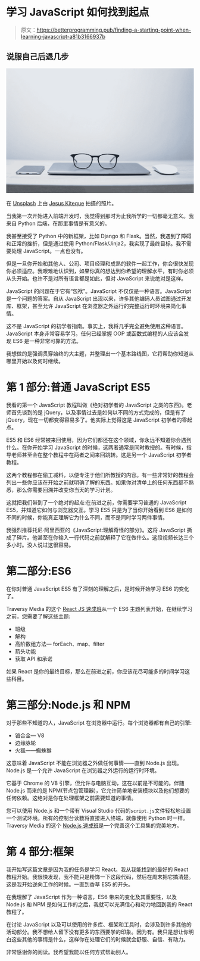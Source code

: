 # 学习 JavaScript 如何找到起点

> 原文：<https://betterprogramming.pub/finding-a-starting-point-when-learning-javascript-a81b3166937b>

## 说服自己后退几步

![](img/2ad45fbab7c729b6a9e736156a027382.png)

在 [Unsplash](https://unsplash.com?utm_source=medium&utm_medium=referral) 上由 [Jesus Kiteque](https://unsplash.com/@jesuskiteque?utm_source=medium&utm_medium=referral) 拍摄的照片。

当我第一次开始进入前端开发时，我觉得到那时为止我所学的一切都毫无意义。我来自 Python 后端，在那里事情是有意义的。

我甚至接受了 Python 中的新框架，比如 Django 和 Flask。当然，我遇到了障碍和正常的挫折，但是通过使用 Python/Flask/Jinja2，我实现了最终目标。我不需要处理 JavaScript。一点也没有。

但是一旦你开始和其他人、公司、项目经理和成熟的软件一起工作，你会很快发现你必须适应。我艰难地认识到，如果你真的想达到你希望的理解水平，有时你必须从头开始。也许不是对所有语言都是如此，但对 JavaScript 来说绝对是这样。

JavaScript 的问题在于它有“包袱”。JavaScript 不仅仅是一种语言。JavaScript 是一个问题的答案。自从 JavaScript 出现以来，许多其他编码人员试图通过开发库、框架，甚至允许 JavaScript 在浏览器之外运行的完整运行时环境来简化事情。

这不是 JavaScript 的初学者指南。事实上，我将几乎完全避免使用这种语言。JavaScript 本身非常容易学习。任何已经掌握 OOP 或函数式编程的人应该会发现 ES6 是一种非常可靠的方法。

我想做的是强调贯穿始终的大主题，并整理出一个基本路线图，它将帮助你知道从哪里开始以及何时继续。

# **第 1 部分:普通 JavaScript ES5**

我看的第一个 JavaScript 教程叫做《绝对初学者的 JavaScript 之类的东西》。老师首先谈到的是 jQuery，以及事情过去是如何以不同的方式完成的，但是有了 jQuery，现在一切都变得容易多了。他实际上觉得这是 JavaScript 初学者的零起点。

ES5 和 ES6 经常被来回使用，因为它们都还在这个领域，你永远不知道你会遇到什么。在你开始学习 JavaScript 的时候，这两者通常是同时教授的。有时候，指导老师甚至会在整个教程中在两者之间来回跳转。这是另一个 JavaScript 初学者教程。

这两个教程都在偷工减料，以便专注于他们所教授的内容。有一些非常好的教程会列出一些你应该在开始之前就明确了解的东西。如果你对清单上的任何东西都不熟悉，那么你需要回溯并改变你当天的学习计划。

这就把我们带到了一个绝对的起点:在前进之前，你需要学习普通的 JavaScript ES5，并知道它如何与浏览器交互。学习 ES5 只是为了当你开始看到 ES6 是如何不同的时候，你能真正理解它为什么不同，而不是同时学习两件事情。

我强烈推荐托尼·阿里西亚的《JavaScript:理解奇怪的部分》。这将 JavaScript 撕成了碎片。他甚至在你输入一行代码之前就解释了它在做什么。这段视频长达三个多小时。没人说过这很容易。

# **第二部分:ES6**

在你对普通 JavaScript ES5 有了深刻的理解之后，是时候开始学习 ES6 的变化了。

Traversy Media 的这个 [React JS 速成班](https://www.youtube.com/watch?v=sBws8MSXN7A&list=PLFnNK1nWevjggqqgIA0oznAu8SmeLwtjS)从一个 ES6 主题列表开始，在继续学习之前，您需要了解这些主题:

*   班级
*   解构
*   高阶数组方法— forEach、map、filter
*   箭头功能
*   获取 API 和承诺

如果 React 是你的最终目标，那么在前进之前，你应该花尽可能多的时间学习这些科目。

# **第三部分:Node.js 和 NPM**

对于那些不知道的人，JavaScript 在浏览器中运行。每个浏览器都有自己的引擎:

*   铬合金— V8
*   边缘脉轮
*   火狐——蜘蛛猴

这意味着 JavaScript 不能在浏览器之外做任何事情——直到 Node.js 出现。Node.js 是一个允许 JavaScript 在浏览器之外运行的运行时环境。

它基于 Chrome 的 V8 引擎，但允许与电脑互动，这在以前是不可能的。伴随 Node.js 而来的是 NPM(节点包管理器)，它允许简单地安装模块以及他们想要的任何依赖。这绝对是你在处理框架之前需要知道的事情。

您可以使用 Node.js 和一个带有 Visual Studio 代码的`script.js`文件轻松地设置一个测试环境。所有的控制台读数将直接进入终端，就像使用 Python 时一样。Traversy Media 的这个 [Node.js 速成班](https://www.youtube.com/watch?v=fBNz5xF-Kx4)是一个完善这个工具集的完美地方。

# **第 4 部分:框架**

我开始写这篇文章是因为我的任务是学习 React。我从我能找到的最好的 React 教程开始。我很快发现，我不能只是粉饰一下这段代码，然后在周末把它搞清楚。这是我开始逆向工作的时候。一直到香草 ES5 的开头。

在我理解了 JavaScript 作为一种语言，ES6 带来的变化及其重要性，以及 Node.js 和 NPM 是如何工作的之后，我就可以充满信心和动力地回到我的 React 教程了。

在讨论 JavaScript 以及可以使用的许多库、框架和工具时，会涉及到许多其他的活动部分。我不想给人留下没有更多的东西要学的印象。因为有。我只是想让你明白这些其他的事情是什么，这样你在处理它们的时候就会舒服、自信、有动力。

非常感谢你的阅读。我希望我能以任何方式帮助别人。